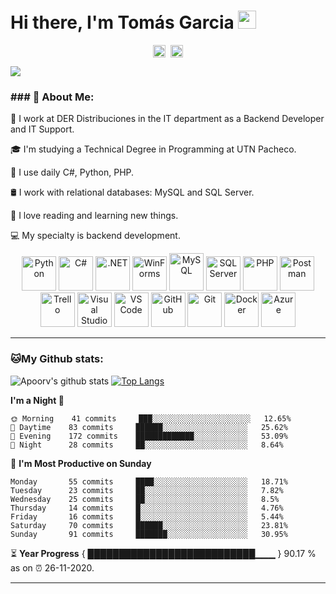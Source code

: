 # Hi there, I'm Tomás Garcia <img src="https://github.com/TheDudeThatCode/TheDudeThatCode/blob/master/Assets/Hi.gif" width="29px">
<p align="center">
<a href="https://www.linkedin.com/in/tomas-ezequiel-garcia/" target="blank"><img align="center" src="https://cdn.jsdelivr.net/npm/simple-icons@3.0.1/icons/linkedin.svg" alt="apoorvtyagi" height="20" width="20" /></a>&nbsp;
<a href="mailto:tomasgarcia003@gmail.com" target="_blank">
  <img align="center" src="https://cdn.jsdelivr.net/npm/simple-icons@3.0.1/icons/gmail.svg" alt="Gmail" height="20" width="20" />
</a>



</p>

![](https://camo.githubusercontent.com/992babdffd8c74a1502de375fbdf7e4d54773242/68747470733a2f2f6d656469612e67697068792e636f6d2f6d656469612f53576f536b4e36447854737a71494b4571762f67697068792e676966)

### ### 🤵 About Me:

🏦 I work at DER Distribuciones in the IT department as a Backend Developer and IT Support.  

🎓 I'm studying a Technical Degree in Programming at UTN Pacheco.  

🤔 I use daily C#, Python, PHP.  

🛢️ I work with relational databases: MySQL and SQL Server.  

🌱 I love reading and learning new things.  

💻 My specialty is backend development.  


<p align="center">
  <!-- Python -->
  <img src="https://cdn.jsdelivr.net/gh/devicons/devicon/icons/python/python-original.svg" alt="Python" width="55" height="55"/>
  <!-- C# -->
  <img src="https://cdn.jsdelivr.net/gh/devicons/devicon/icons/csharp/csharp-original.svg" alt="C#" width="55" height="55"/>
  <!-- .NET -->
  <img src="https://upload.wikimedia.org/wikipedia/commons/e/ee/.NET_Core_Logo.svg" alt=".NET" width="55" height="55"/>
  <!-- WinForms -->
  <img src="https://upload.wikimedia.org/wikipedia/commons/0/0e/Microsoft_.NET_logo.png" alt="WinForms" width="55" height="55"/>
  <!-- MySQL -->
  <img src="https://cdn.jsdelivr.net/gh/devicons/devicon/icons/mysql/mysql-original-wordmark.svg" alt="MySQL" width="55" height="60"/>
  <!-- SQL Server -->
  <img src="https://www.svgrepo.com/show/303229/microsoft-sql-server-logo.svg" alt="SQL Server" width="55" height="55"/>
  <!-- PHP -->
  <img src="https://cdn.jsdelivr.net/gh/devicons/devicon/icons/php/php-original.svg" alt="PHP" width="55" height="55"/>
  <!-- Postman -->
  <img src="https://www.vectorlogo.zone/logos/getpostman/getpostman-icon.svg" alt="Postman" width="55" height="55"/>
  <!-- Trello -->
  <img src="https://www.vectorlogo.zone/logos/trello/trello-icon.svg" alt="Trello" width="55" height="55"/>
  <!-- Visual Studio -->
  <img src="https://visualstudio.microsoft.com/wp-content/uploads/2021/10/Product-Icon.svg" alt="Visual Studio" width="55" height="55"/>
  <!-- Visual Studio Code -->
  <img src="https://cdn.jsdelivr.net/gh/devicons/devicon/icons/vscode/vscode-original.svg" alt="VS Code" width="55" height="55"/>
  <!-- GitHub -->
  <img src="https://cdn.jsdelivr.net/gh/devicons/devicon/icons/github/github-original.svg" alt="GitHub" width="55" height="55"/>
  <!-- Git -->
  <img src="https://cdn.jsdelivr.net/gh/devicons/devicon/icons/git/git-original.svg" alt="Git" width="55" height="55"/>
  <!-- Docker -->
  <img src="https://cdn.jsdelivr.net/gh/devicons/devicon/icons/docker/docker-original.svg" alt="Docker" width="55" height="55"/>
  <!-- Azure -->
  <img src="https://www.vectorlogo.zone/logos/microsoft_azure/microsoft_azure-icon.svg" alt="Azure" width="55" height="55"/>
</p>


---
### 🐱My Github stats:
![Apoorv's github stats](https://github-readme-stats.vercel.app/api?username=apoorvtyagi&show_icons=true&title_color=ffc857&icon_color=8ac926&text_color=daf7dc&bg_color=151515&hide=["stars"])
[![Top Langs](https://github-readme-stats.vercel.app/api/top-langs/?username=apoorvtyagi&layout=compact&text_color=daf7dc&bg_color=151515)](https://github.com/anuraghazra/github-readme-stats)

<!--START_SECTION:waka-->
**I'm a Night 🦉** 

```text
🌞 Morning    41 commits     ███░░░░░░░░░░░░░░░░░░░░░░   12.65% 
🌆 Daytime    83 commits     ██████░░░░░░░░░░░░░░░░░░░   25.62% 
🌃 Evening    172 commits    █████████████░░░░░░░░░░░░   53.09% 
🌙 Night      28 commits     ██░░░░░░░░░░░░░░░░░░░░░░░   8.64%

```
📅 **I'm Most Productive on Sunday** 

```text
Monday       55 commits     ████░░░░░░░░░░░░░░░░░░░░░   18.71% 
Tuesday      23 commits     ██░░░░░░░░░░░░░░░░░░░░░░░   7.82% 
Wednesday    25 commits     ██░░░░░░░░░░░░░░░░░░░░░░░   8.5% 
Thursday     14 commits     █░░░░░░░░░░░░░░░░░░░░░░░░   4.76% 
Friday       16 commits     █░░░░░░░░░░░░░░░░░░░░░░░░   5.44% 
Saturday     70 commits     ██████░░░░░░░░░░░░░░░░░░░   23.81% 
Sunday       91 commits     ███████░░░░░░░░░░░░░░░░░░   30.95%

```



<!--END_SECTION:waka-->

⏳ **Year Progress** { ███████████████████████████▁▁▁ } 90.17 % as on ⏰ 26-11-2020.

---


